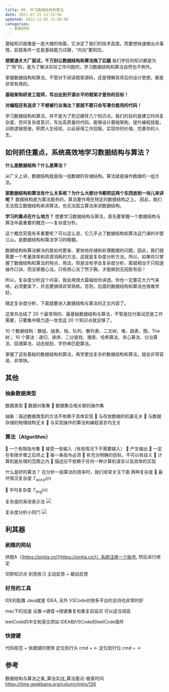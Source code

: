 ```yaml
---
title: 00. 学习数据结构和算法
date: 2021-07-25 21:31:56
updated: 2022-11-05 15:58:00
categories:
  - 数据结构
---
```


基础知识就像是一座大楼的地基，它决定了我们的技术高度。而要想快速做出点事情，前提条件一定是基础能力过硬，“内功”要到位。

**想要通关大厂面试，千万别让数据结构和算法拖了后腿**
我们学任何知识都是为了“用”的，是为了解决实际工作问题的，学习数据结构和算法自然也不例外。

掌握数据结构和算法，不管对于阅读框架源码，还是理解其背后的设计思想，都是非常有用的。

**基础架构研发工程师，写出达到开源水平的框架才是你的目标！**

**对编程还有追求？不想被行业淘汰？那就不要只会写凑合能用的代码！**

学习数据结构和算法，并不是为了死记硬背几个知识点。我们的目的是建立时间复杂度、空间复杂度意识，写出高质量的代码，能够设计基础架构，提升编程技能，训练逻辑思维，积攒人生经验，以此获得工作回报，实现你的价值，完善你的人生。

## 如何抓住重点，系统高效地学习数据结构与算法？

**什么是数据结构？什么是算法？**

从广义上讲，数据结构就是指一组数据的存储结构。算法就是操作数据的一组方法。

**那数据结构和算法有什么关系呢？为什么大部分书都把这两个东西放到一块儿来讲呢？**
数据结构是为算法服务的，算法要作用在特定的数据结构之上。 因此，我们无法孤立数据结构来讲算法，也无法孤立算法来讲数据结构。

**学习的重点在什么地方？**
想要学习数据结构与算法，首先要掌握一个数据结构与算法中最重要的概念——复杂度分析。

这个概念究竟有多重要呢？可以这么说，它几乎占了数据结构和算法这门课的半壁江山，是数据结构和算法学习的精髓。

数据结构和算法解决的是如何更省、更快地存储和处理数据的问题，因此，我们就需要一个考量效率和资源消耗的方法，这就是复杂度分析方法。所以，如果你只掌握了数据结构和算法的特点、用法，但是没有学会复杂度分析，那就相当于只知道操作口诀，而没掌握心法。只有把心法了然于胸，才能做到无招胜有招！

所以，复杂度分析这个内容，我会用很大篇幅给你讲透。你也一定要花大力气来啃，必须要拿下，并且要搞得非常熟练。否则，后面的数据结构和算法也很难学好。

搞定复杂度分析，下面就要进入数据结构与算法的正文内容了。

这里共总结了 20 个最常用的、最基础数据结构与算法，不管是应付面试还是工作需要，只要集中精力逐一攻克这 20 个知识点就足够了。

10 个数据结构：数组、链表、栈、队列、散列表、二叉树、堆、跳表、图、Trie 树；
10 个算法：递归、排序、二分查找、搜索、哈希算法、贪心算法、分治算法、回溯算法、动态规划、字符串匹配算法。

掌握了这些基础的数据结构和算法，再学更加复杂的数据结构和算法，就会非常容易、非常快。

## 其他

### 抽象数据类型

数据类型
 数据对象集
 数据集合相关联的操作集

抽象：描述数据类型的方法不依赖于具体实现
 与存放数据的机器无关
 与数据存储的物理结构无关
 与实现操作的算法和编程语言均无关

### 算法（Algorithm）

 一个有限指令集
 接受一些输入（有些情况下不需要输入）
 产生输出
 一定在有限步骤之后终止
 每一条指令必须
 有充分明确的目标，不可以有歧义
 计算机能处理的范围之内
 描述应不依赖于任何一种计算机语言以及具体的实现

什么是好的算法？
在分析一般算法的效率时，我们经常关注下面
两种复杂度
 最坏情况复杂度
$T_{worst}(n)$

 平均复杂度
$T_{avg}(n)$

复杂度的渐进表示法
![](https://upload-images.jianshu.io/upload_images/1662509-7afd847613c50706.png?imageMogr2/auto-orient/strip%7CimageView2/2/w/1240)

复杂度分析小窍门
![](https://upload-images.jianshu.io/upload_images/1662509-945c30df57bfe6fd.png?imageMogr2/auto-orient/strip%7CimageView2/2/w/1240)

## 利其器

### 刷题的网站
拼题A（[https://pintia.cn/](https://pintia.cn/)）系统注册一个账号, 然后进行绑定

切碎知识点
刻意练习
主动反馈 + 被动反馈

### 好用的工具

IDE的配置
Java就是 IDEA, 另外 VSCode对很多平台的支持也非常的好

mac下的加速
设置->键盘->按键重复和重复前延迟 可以适当调高

leetCode的中文和英文网站
IDEA和VSCode的leetCode插件

### 快捷键

代码规范 + 快捷键的使用
定位到行头 cmd + ←
定位到行位 cmd + →

## 参考

数据结构与算法之美_算法实战_算法面试-极客时间 https://time.geekbang.org/column/intro/126
